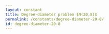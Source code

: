 ```yaml
---
layout: constant
title: Degree-diameter problem $N(20,8)$
permalink: /constants/degree-diameter-20-8/
id: degree-diameter-20-8
---
```

